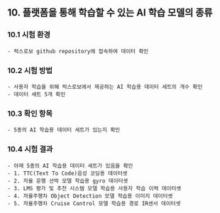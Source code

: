 ## 10. 플랫폼을 통해 학습할 수 있는 AI 학습 모델의 종류


### 10.1 시험 환경
    - 럭스로보 github repository에 접속하여 데이터 확인


### 10.2 시험 방법
    - 사용자 학습을 위해 럭스로보에서 제공하는 AI 학습용 데이터 세트의 개수 확인
    - 데이터 세트 5개 확인


### 10.3 확인 항목
    - 5종의 AI 학습용 데이터 세트가 있는지 확인


### 10.4 시험 결과
    - 아래 5종의 AI 학습용 데이터 세트가 있음을 확인
    - 1. TTC(Text To Code)음성 코딩용 데이터셋
    - 2. 자율 운행 선박 모델 학습용 gyro 데이터셋
    - 3. LMS 평가 및 추천 시스템 모델 학습용 사용자 학습 이력 데이터셋
    - 4. 자율주행차 Object Detection 모델 학습용 이미지 데이터셋
    - 5. 자율주행차 Cruise Control 모델 학습용 경로 IR센서 데이터셋